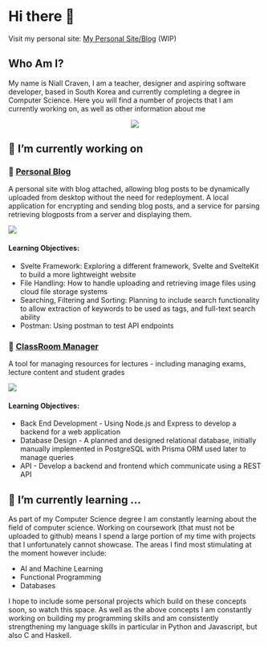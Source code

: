 # Hi there 👋

Visit my personal site: [My Personal Site/Blog](https://renewed-hedwiga-niallantony-85e6d38f.koyeb.app) (WIP)
## Who Am I?

My name is Niall Craven, I am a teacher, designer and aspiring software developer, based in South Korea and currently completing a degree in Computer Science. Here you will find a number of projects that I am currently working on, as well as other information about me

<p align="center">
  <a href="https://skillicons.dev">
    <img src="https://skillicons.dev/icons?i=html,css,js,nodejs,express,react,git,svelte,jest,postgres,py" />
  </a>
</p>

## 🔭 I’m currently working on

### 📝 [Personal Blog](https://github.com/niallantony/Blog)

A personal site with blog attached, allowing blog posts to be dynamically uploaded from desktop without the need for redeployment.
A local application for encrypting and sending blog posts, and a service for parsing retrieving blogposts from a server and displaying them.

<a href="https://skillicons.dev">
  <img src="https://skillicons.dev/icons?i=svelte,postman,nodejs,postgres" />
</a>

#### Learning Objectives:
- Svelte Framework: Exploring a different framework, Svelte and SvelteKit to build a more lightweight website
- File Handling: How to handle uploading and retrieving image files using cloud file storage systems
- Searching, Filtering and Sorting: Planning to include search functionality to allow extraction of keywords to be used as tags, and full-text search ability
- Postman: Using postman to test API endpoints

### 📃 [ClassRoom Manager](https://github.com/niallantony/ClassRoomManager)

A tool for managing resources for lectures - including managing exams, lecture content and student grades

<a href="https://skillicons.dev">
  <img src="https://skillicons.dev/icons?i=react,express,nodejs,postgres" />
</a>

#### Learning Objectives:
- Back End Development - Using Node.js and Express to develop a backend for a web application
- Database Design - A planned and designed relational database, initially manually implemented in PostgreSQL with Prisma ORM used later to manage queries
- API - Develop a backend and frontend which communicate using a REST API

## 🌱 I’m currently learning ...

As part of my Computer Science degree I am constantly learning about the field of computer science. Working on coursework (that must not be uploaded to github) means I spend a large portion of my time with projects that I unfortunately cannot showcase. The areas I find most stimulating at the moment however include:
- AI and Machine Learning
- Functional Programming
- Databases

I hope to include some personal projects which build on these concepts soon, so watch this space.
As well as the above concepts I am constantly working on building my programming skills and am consistently strengthening my language skills in particular in Python and Javascript, but also C and Haskell.

<!--
**niallantony/niallantony** is a ✨ _special_ ✨ repository because its `README.md` (this file) appears on your GitHub profile.

Here are some ideas to get you started:

- 🔭 I’m currently working on ...
- 🌱 I’m currently learning ...
- 👯 I’m looking to collaborate on ...
- 🤔 I’m looking for help with ...
- 💬 Ask me about ...
- 📫 How to reach me: ...
- 😄 Pronouns: ...
- ⚡ Fun fact: ...
-->

